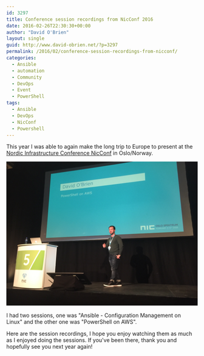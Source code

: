 ```yaml
---
id: 3297
title: Conference session recordings from NicConf 2016
date: 2016-02-26T22:30:30+00:00
author: "David O'Brien"
layout: single
guid: http://www.david-obrien.net/?p=3297
permalink: /2016/02/conference-session-recordings-from-nicconf/
categories:
  - Ansible
  - automation
  - Community
  - DevOps
  - Event
  - PowerShell
tags:
  - Ansible
  - DevOps
  - NicConf
  - Powershell
---
```


This year I was able to again make the long trip to Europe to present at the [Nordic Infrastructure Conference NicConf](http://www.nicconf.com) in Oslo/Norway.

![NiConf](/media/2016/02/nicconf1.jpeg)

I had two sessions, one was "Ansible - Configuration Management on Linux" and the other one was "PowerShell on AWS".

Here are the session recordings, I hope you enjoy watching them as much as I enjoyed doing the sessions. If you've been there, thank you and hopefully see you next year again!